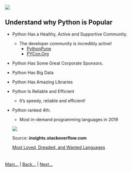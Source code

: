 
![](https://www.python.org/static/img/python-logo.png)

 
## Understand why Python is Popular

- Python Has a Healthy, Active and Supportive Community. 
    - The developer community is incredibly active!
        - [PythonPune](https://www.meetup.com/PythonPune/)
        - [PYCon.Org](https://pycon.org/)

- Python Has Some Great Corporate Sponsors. 

- Python Has Big Data

- Python Has Amazing Libraries

- Python Is Reliable and Efficient
    - It’s speedy, reliable and efficient!


- Python ranked 4th:
  - Most in-demand programming languages in 2019
  
  ![](https://hackernoon.com/photos/kUIZO4rrZJZ0z4WQaroP9Kwfuil2-wx23nps)
  
  Source: **insights.stackoverflow.com**
 
  [Most Loved, Dreaded, and Wanted Languages](https://insights.stackoverflow.com/survey/2019/#technology-_-most-loved-dreaded-and-wanted-languages)
 
 
#
[Main...](https://github.com/ptoraskar/Python-Learning/blob/master/README.md) | [Back...](/module-1/2_overview_to_python.md) | [Next...](/module-1/4_setup_python_environment.md)
